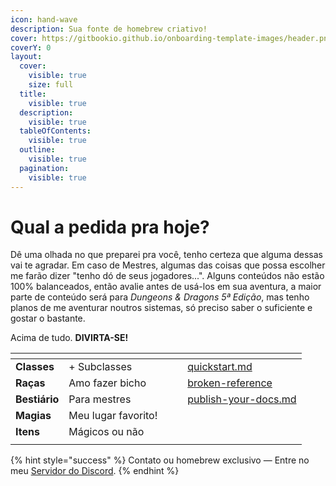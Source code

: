 ```yaml
---
icon: hand-wave
description: Sua fonte de homebrew criativo!
cover: https://gitbookio.github.io/onboarding-template-images/header.png
coverY: 0
layout:
  cover:
    visible: true
    size: full
  title:
    visible: true
  description:
    visible: true
  tableOfContents:
    visible: true
  outline:
    visible: true
  pagination:
    visible: true
---
```


# Qual a pedida pra hoje?

Dê uma olhada no que preparei pra você, tenho certeza que alguma dessas vai te agradar. Em caso de Mestres, algumas das coisas que possa escolher me farão dizer "tenho dó de seus jogadores...". Alguns conteúdos não estão 100% balanceados, então avalie antes de usá-los em sua aventura, a maior parte de conteúdo será para _Dungeons & Dragons 5ª Edição_, mas tenho planos de me aventurar noutros sistemas, só preciso saber o suficiente e gostar o bastante.

Acima de tudo. **DIVIRTA-SE!**

<table data-view="cards"><thead><tr><th></th><th></th><th data-hidden data-card-cover data-type="files"></th><th data-hidden></th><th data-hidden data-card-target data-type="content-ref"></th></tr></thead><tbody><tr><td><strong>Classes</strong></td><td>+ Subclasses</td><td></td><td></td><td><a href="getting-started/quickstart.md">quickstart.md</a></td></tr><tr><td><strong>Raças</strong></td><td>Amo fazer bicho</td><td></td><td></td><td><a href="broken-reference/">broken-reference</a></td></tr><tr><td><strong>Bestiário</strong></td><td>Para mestres</td><td></td><td></td><td><a href="getting-started/publish-your-docs.md">publish-your-docs.md</a></td></tr><tr><td><strong>Magias</strong></td><td>Meu lugar favorito!</td><td></td><td></td><td></td></tr><tr><td><strong>Itens</strong></td><td>Mágicos ou não</td><td></td><td></td><td></td></tr><tr><td></td><td></td><td></td><td></td><td></td></tr></tbody></table>

{% hint style="success" %}
Contato ou homebrew exclusivo — Entre no meu [Servidor do Discord](https://discord.com/invite/bYrNcwkCK6).
{% endhint %}
